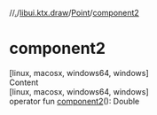 //[.](../../index.md)/[libui.ktx.draw](../index.md)/[Point](index.md)/[component2](component2.md)



# component2  
[linux, macosx, windows64, windows]  
Content  
[linux, macosx, windows64, windows]  
operator fun [component2](component2.md)(): Double  




